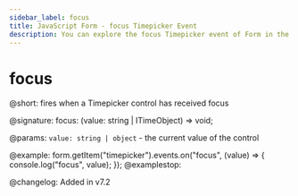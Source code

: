 ```yaml
---
sidebar_label: focus
title: JavaScript Form - focus Timepicker Event 
description: You can explore the focus Timepicker event of Form in the documentation of the DHTMLX JavaScript UI library. Browse developer guides and API reference, try out code examples and live demos, and download a free 30-day evaluation version of DHTMLX Suite 7.
---
```


# focus

@short: fires when a Timepicker control has received focus

@signature: focus: (value: string | ITimeObject) => void;

@params:
`value: string | object` - the current value of the control

@example:
form.getItem("timepicker").events.on("focus", (value) => {
    console.log("focus", value);
});
@examplestop:

@changelog: Added in v7.2
